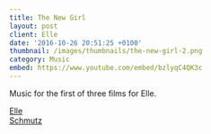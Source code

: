 ```yaml
---
title: The New Girl
layout: post
client: Elle
date: '2016-10-26 20:51:25 +0100'
thumbnail: /images/thumbnails/the-new-girl-2.png
category: Music
embed: https://www.youtube.com/embed/bzlyqC4QK3c
---
```


Music for the first of three films for Elle.

[Elle](http://elle.co.uk/)  
[Schmutz](http://schmutzfilms.com/)
